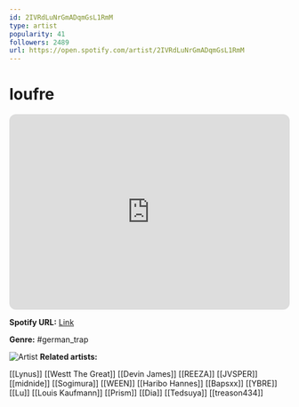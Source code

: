 ```yaml
---
id: 2IVRdLuNrGmADqmGsL1RmM
type: artist
popularity: 41
followers: 2489
url: https://open.spotify.com/artist/2IVRdLuNrGmADqmGsL1RmM
---
```

# loufre

<iframe style="border-radius:12px" src="https://open.spotify.com/embed/artist/2IVRdLuNrGmADqmGsL1RmM" width="100%" height="352" frameBorder="0" allowfullscreen="" allow="autoplay; clipboard-write; encrypted-media; fullscreen; picture-in-picture" loading="lazy"></iframe>

**Spotify URL:** [Link](https://open.spotify.com/artist/2IVRdLuNrGmADqmGsL1RmM)

**Genre:**  #german_trap

![Artist](https://i.scdn.co/image/ab6761610000e5eb3eb6f6d3d6789bfacf611a17)
**Related artists:**

[[Lynus]]
[[Westt The Great]]
[[Devin James]]
[[REEZA]]
[[JVSPER]]
[[midnide]]
[[Sogimura]]
[[WEEN]]
[[Haribo Hannes]]
[[Bapsxx]]
[[YBRE]]
[[Lu]]
[[Louis Kaufmann]]
[[Prism]]
[[Dia]]
[[Tedsuya]]
[[treason434]]
